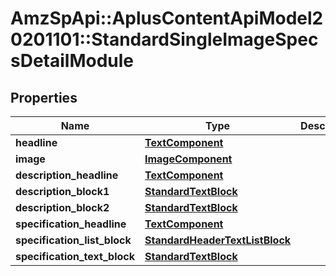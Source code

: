 # AmzSpApi::AplusContentApiModel20201101::StandardSingleImageSpecsDetailModule

## Properties
Name | Type | Description | Notes
------------ | ------------- | ------------- | -------------
**headline** | [**TextComponent**](TextComponent.md) |  | [optional] 
**image** | [**ImageComponent**](ImageComponent.md) |  | [optional] 
**description_headline** | [**TextComponent**](TextComponent.md) |  | [optional] 
**description_block1** | [**StandardTextBlock**](StandardTextBlock.md) |  | [optional] 
**description_block2** | [**StandardTextBlock**](StandardTextBlock.md) |  | [optional] 
**specification_headline** | [**TextComponent**](TextComponent.md) |  | [optional] 
**specification_list_block** | [**StandardHeaderTextListBlock**](StandardHeaderTextListBlock.md) |  | [optional] 
**specification_text_block** | [**StandardTextBlock**](StandardTextBlock.md) |  | [optional] 

